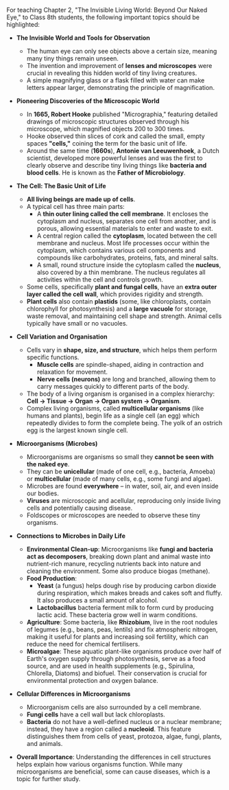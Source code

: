 For teaching Chapter 2, "The Invisible Living World: Beyond Our Naked Eye," to Class 8th students, the following important topics should be highlighted:

*   **The Invisible World and Tools for Observation**
    *   The human eye can only see objects above a certain size, meaning many tiny things remain unseen.
    *   The invention and improvement of **lenses and microscopes** were crucial in revealing this hidden world of tiny living creatures.
    *   A simple magnifying glass or a flask filled with water can make letters appear larger, demonstrating the principle of magnification.

*   **Pioneering Discoveries of the Microscopic World**
    *   In **1665, Robert Hooke** published "Micrographia," featuring detailed drawings of microscopic structures observed through his microscope, which magnified objects 200 to 300 times.
    *   Hooke observed thin slices of cork and called the small, empty spaces **"cells,"** coining the term for the basic unit of life.
    *   Around the same time (**1660s**), **Antonie van Leeuwenhoek**, a Dutch scientist, developed more powerful lenses and was the first to clearly observe and describe tiny living things like **bacteria and blood cells**. He is known as the **Father of Microbiology**.

*   **The Cell: The Basic Unit of Life**
    *   **All living beings are made up of cells**.
    *   A typical cell has three main parts:
        *   A **thin outer lining called the cell membrane**. It encloses the cytoplasm and nucleus, separates one cell from another, and is porous, allowing essential materials to enter and waste to exit.
        *   A central region called the **cytoplasm**, located between the cell membrane and nucleus. Most life processes occur within the cytoplasm, which contains various cell components and compounds like carbohydrates, proteins, fats, and mineral salts.
        *   A small, round structure inside the cytoplasm called the **nucleus**, also covered by a thin membrane. The nucleus regulates all activities within the cell and controls growth.
    *   Some cells, specifically **plant and fungal cells**, have an **extra outer layer called the cell wall**, which provides rigidity and strength.
    *   **Plant cells** also contain **plastids** (some, like chloroplasts, contain chlorophyll for photosynthesis) and a **large vacuole** for storage, waste removal, and maintaining cell shape and strength. Animal cells typically have small or no vacuoles.

*   **Cell Variation and Organisation**
    *   Cells vary in **shape, size, and structure**, which helps them perform specific functions.
        *   **Muscle cells** are spindle-shaped, aiding in contraction and relaxation for movement.
        *   **Nerve cells (neurons)** are long and branched, allowing them to carry messages quickly to different parts of the body.
    *   The body of a living organism is organised in a complex hierarchy: **Cell → Tissue → Organ → Organ system → Organism**.
    *   Complex living organisms, called **multicellular organisms** (like humans and plants), begin life as a single cell (an egg) which repeatedly divides to form the complete being. The yolk of an ostrich egg is the largest known single cell.

*   **Microorganisms (Microbes)**
    *   Microorganisms are organisms so small they **cannot be seen with the naked eye**.
    *   They can be **unicellular** (made of one cell, e.g., bacteria, Amoeba) or **multicellular** (made of many cells, e.g., some fungi and algae).
    *   Microbes are found **everywhere** – in water, soil, air, and even inside our bodies.
    *   **Viruses** are microscopic and acellular, reproducing only inside living cells and potentially causing disease.
    *   Foldscopes or microscopes are needed to observe these tiny organisms.

*   **Connections to Microbes in Daily Life**
    *   **Environmental Clean-up**: Microorganisms like **fungi and bacteria act as decomposers**, breaking down plant and animal waste into nutrient-rich manure, recycling nutrients back into nature and cleaning the environment. Some also produce biogas (methane).
    *   **Food Production**:
        *   **Yeast** (a fungus) helps dough rise by producing carbon dioxide during respiration, which makes breads and cakes soft and fluffy. It also produces a small amount of alcohol.
        *   **Lactobacillus** bacteria ferment milk to form curd by producing lactic acid. These bacteria grow well in warm conditions.
    *   **Agriculture**: Some bacteria, like **Rhizobium**, live in the root nodules of legumes (e.g., beans, peas, lentils) and fix atmospheric nitrogen, making it useful for plants and increasing soil fertility, which can reduce the need for chemical fertilisers.
    *   **Microalgae**: These aquatic plant-like organisms produce over half of Earth's oxygen supply through photosynthesis, serve as a food source, and are used in health supplements (e.g., Spirulina, Chlorella, Diatoms) and biofuel. Their conservation is crucial for environmental protection and oxygen balance.

*   **Cellular Differences in Microorganisms**
    *   Microorganism cells are also surrounded by a cell membrane.
    *   **Fungi cells** have a cell wall but lack chloroplasts.
    *   **Bacteria** do not have a well-defined nucleus or a nuclear membrane; instead, they have a region called a **nucleoid**. This feature distinguishes them from cells of yeast, protozoa, algae, fungi, plants, and animals.

*   **Overall Importance**: Understanding the differences in cell structures helps explain how various organisms function. While many microorganisms are beneficial, some can cause diseases, which is a topic for further study.

